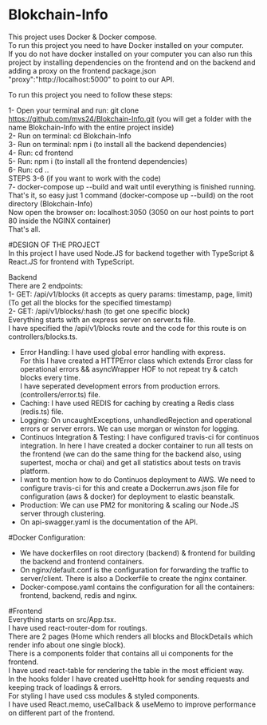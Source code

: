 # Blokchain-Info 
This project uses Docker & Docker compose. <br />
To run this project you need to have Docker installed on your computer. <br />
If you do not have docker installed on your computer you can also run this project by installing dependencies on the frontend and on the backend and adding a proxy on the frontend package.json "proxy":"http://localhost:5000" to point to our API.

To run this project you need to follow these steps: <br />

1- Open your terminal and run: git clone https://github.com/mvs24/Blokchain-Info.git (you will get a folder with the name Blokchain-Info with the entire project inside) <br />
2- Run on terminal: cd Blokchain-Info <br />
3- Run on terminal: npm i (to install all the backend dependencies) <br />
4- Run: cd frontend <br />
5- Run: npm i (to install all the frontend dependencies) <br />
6- Run: cd .. <br />
STEPS 3-6 (if you want to work with the code) <br />
7- docker-compose up --build and wait until everything is finished running. <br />
That's it, so easy just 1 command (docker-compose up --build) on the root directory (Blokchain-Info) <br />
Now open the browser on: localhost:3050 (3050 on our host points to port 80 inside the NGINX container) <br />
That's all. <br />

#DESIGN OF THE PROJECT <br />
In this project I have used Node.JS for backend together with TypeScript & React.JS for frontend with TypeScript.<br />

Backend<br />
There are 2 endpoints: <br />
1- GET: /api/v1/blocks (it accepts as query params: timestamp, page, limit) (To get all the blocks for the specified timestamp)<br />
2- GET: /api/v1/blocks/:hash (to get one specific block)<br />
Everything starts with an express server on server.ts file.<br />
I have specified the /api/v1/blocks route and the code for this route is on controllers/blocks.ts.<br />
* Error Handling: I have used global error handling with express.<br />
For this I have created a HTTPError class which extends Error class for operational errors && asyncWrapper HOF to not repeat try & catch blocks every time.<br />
I have seperated development errors from production errors. (controllers/error.ts) file.<br />
* Caching: I have used REDIS for caching by creating a Redis class (redis.ts) file.<br />
* Logging: On uncaughtExceptions, unhandledRejection and operational errors or server errors. We can use morgan or winston for logging. 
* Continuos Integration & Testing: I have configured travis-ci for continuos integration. In here I have created a docker container to run all tests on the frontend (we can do the same thing for the backend also, using supertest, mocha or chai) and get all statistics about tests on travis platform.
* I want to mention how to do Continuos deployment to AWS. We need to configure travis-ci for this and create a Dockerrun.aws.json file for configuration (aws & docker) for deployment to elastic beanstalk.<br />
* Production: We can use PM2 for monitoring & scaling our Node.JS server through clustering.
* On api-swagger.yaml is the documentation of the API.<br />

#Docker Configuration:
* We have dockerfiles on root directory (backend) & frontend for building the backend and frontend containers.<br />
* On nginx/default.conf is the configuration for forwarding the traffic to server/client. There is also a Dockerfile to create the nginx container.<br />
* Docker-compose.yaml contains the configuration for all the containers: frontend, backend, redis and nginx.<br />

#Frontend<br/>
Everything starts on src/App.tsx.<br />
I have used react-router-dom for routings.<br />
There are 2 pages (Home which renders all blocks and BlockDetails which render info about one single block).<br />
There is a components folder that contains all ui components for the frontend.<br />
I have used react-table for rendering the table in the most efficient way.<br />
In the hooks folder I have created useHttp hook for sending requests and keeping track of loadings & errors.<br />
For styling I have used css modules & styled components.<br />
I have used React.memo, useCallback & useMemo to improve performance on different part of the frontend.
